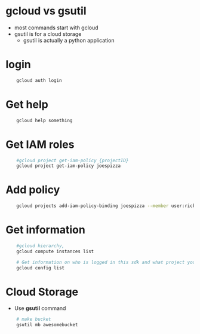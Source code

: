 
# gcloud vs gsutil
- most commands start with gcloud
- gsutil is for a cloud storage
    - gsutil is actually a python application

# login
```bash
    gcloud auth login
```

# Get help
```bash
    gcloud help something
```

# Get IAM roles
```bash
    #gcloud project get-iam-policy {projectID}
    gcloud project get-iam-policy joespizza
```

# Add policy
```bash
    gcloud projects add-iam-policy-binding joespizza --member user:rickybobby@gmail.com --role roles/owner
```

# Get information
```bash
    #gcloud hierarchy,
    gcloud compute instances list
```
```bash
    # Get information on who is logged in this sdk and what project you are on
    gcloud config list
```

# Cloud Storage
- Use **gsutil** command
```bash
    # make bucket
    gsutil mb awesomebucket
```

